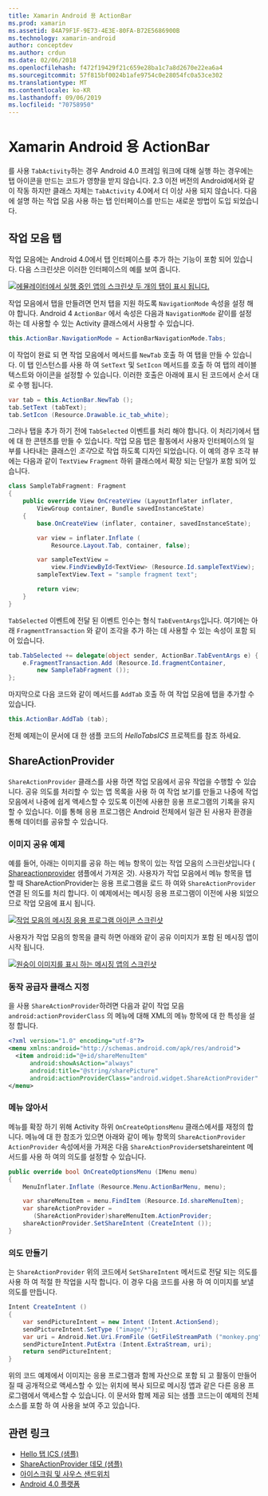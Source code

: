 ```yaml
---
title: Xamarin Android 용 ActionBar
ms.prod: xamarin
ms.assetid: 84A79F1F-9E73-4E3E-80FA-B72E5686900B
ms.technology: xamarin-android
author: conceptdev
ms.author: crdun
ms.date: 02/06/2018
ms.openlocfilehash: f472f19429f21c659e28ba1c7a8d2670e22ea6a4
ms.sourcegitcommit: 57f815bf0024b1afe9754c0e28054fc0a53ce302
ms.translationtype: MT
ms.contentlocale: ko-KR
ms.lasthandoff: 09/06/2019
ms.locfileid: "70758950"
---
```

# <a name="actionbar-for-xamarinandroid"></a>Xamarin Android 용 ActionBar

를 사용 `TabActivity`하는 경우 Android 4.0 프레임 워크에 대해 실행 하는 경우에는 탭 아이콘을 만드는 코드가 영향을 받지 않습니다. 2\.3 이전 버전의 Android에서와 같이 작동 하지만 클래스 자체는 `TabActivity` 4.0에서 더 이상 사용 되지 않습니다. 다음에 설명 하는 작업 모음 사용 하는 탭 인터페이스를 만드는 새로운 방법이 도입 되었습니다.

## <a name="action-bar-tabs"></a>작업 모음 탭

작업 모음에는 Android 4.0에서 탭 인터페이스를 추가 하는 기능이 포함 되어 있습니다.
다음 스크린샷은 이러한 인터페이스의 예를 보여 줍니다.

[![에뮬레이터에서 실행 중인 앱의 스크린샷 두 개의 탭이 표시 됩니다.](action-bar-images/25-actionbartabs.png)](action-bar-images/25-actionbartabs.png#lightbox)

작업 모음에서 탭을 만들려면 먼저 탭을 지원 하도록 `NavigationMode` 속성을 설정 해야 합니다. Android 4 `ActionBar` 에서 속성은 다음과 `NavigationMode` 같이를 설정 하는 데 사용할 수 있는 Activity 클래스에서 사용할 수 있습니다.

```csharp
this.ActionBar.NavigationMode = ActionBarNavigationMode.Tabs;
```

이 작업이 완료 되 면 작업 모음에서 메서드를 `NewTab` 호출 하 여 탭을 만들 수 있습니다. 이 탭 인스턴스를 사용 하 여 `SetText` 및 `SetIcon` 메서드를 호출 하 여 탭의 레이블 텍스트와 아이콘을 설정할 수 있습니다. 이러한 호출은 아래에 표시 된 코드에서 순서 대로 수행 됩니다.

```csharp
var tab = this.ActionBar.NewTab ();
tab.SetText (tabText);
tab.SetIcon (Resource.Drawable.ic_tab_white);
```

그러나 탭을 추가 하기 전에 `TabSelected` 이벤트를 처리 해야 합니다. 이 처리기에서 탭에 대 한 콘텐츠를 만들 수 있습니다. 작업 모음 탭은 활동에서 사용자 인터페이스의 일부를 나타내는 클래스인 *조각*으로 작업 하도록 디자인 되었습니다. 이 예의 경우 조각 뷰에는 다음과 같이 `TextView` `Fragment` 하위 클래스에서 확장 되는 단일가 포함 되어 있습니다.

```csharp
class SampleTabFragment: Fragment
{           
    public override View OnCreateView (LayoutInflater inflater,
        ViewGroup container, Bundle savedInstanceState)
    {
        base.OnCreateView (inflater, container, savedInstanceState);

        var view = inflater.Inflate (
            Resource.Layout.Tab, container, false);

        var sampleTextView =
            view.FindViewById<TextView> (Resource.Id.sampleTextView);            
        sampleTextView.Text = "sample fragment text";

        return view;
    }
}
```

`TabSelected` 이벤트에 전달 된 이벤트 인수는 형식 `TabEventArgs`입니다. 여기에는 아래 `FragmentTransaction` 와 같이 조각을 추가 하는 데 사용할 수 있는 속성이 포함 되어 있습니다.

```csharp
tab.TabSelected += delegate(object sender, ActionBar.TabEventArgs e) {             
    e.FragmentTransaction.Add (Resource.Id.fragmentContainer,
        new SampleTabFragment ());
};
```

마지막으로 다음 코드와 같이 메서드를 `AddTab` 호출 하 여 작업 모음에 탭을 추가할 수 있습니다.

```csharp
this.ActionBar.AddTab (tab);
```

전체 예제는이 문서에 대 한 샘플 코드의 *HelloTabsICS* 프로젝트를 참조 하세요.

## <a name="shareactionprovider"></a>ShareActionProvider

`ShareActionProvider` 클래스를 사용 하면 작업 모음에서 공유 작업을 수행할 수 있습니다. 공유 의도를 처리할 수 있는 앱 목록을 사용 하 여 작업 보기를 만들고 나중에 작업 모음에서 나중에 쉽게 액세스할 수 있도록 이전에 사용한 응용 프로그램의 기록을 유지할 수 있습니다. 이를 통해 응용 프로그램은 Android 전체에서 일관 된 사용자 환경을 통해 데이터를 공유할 수 있습니다.

### <a name="image-sharing-example"></a>이미지 공유 예제

예를 들어, 아래는 이미지를 공유 하는 메뉴 항목이 있는 작업 모음의 스크린샷입니다 ( [Shareactionprovider](https://docs.microsoft.com/samples/xamarin/monodroid-samples/shareactionproviderdemo) 샘플에서 가져온 것). 사용자가 작업 모음에서 메뉴 항목을 탭 할 때 ShareActionProvider는 응용 프로그램을 로드 하 여와 `ShareActionProvider`연결 된 의도를 처리 합니다. 이 예제에서는 메시징 응용 프로그램이 이전에 사용 되었으므로 작업 모음에 표시 됩니다.

[![작업 모음의 메시징 응용 프로그램 아이콘 스크린샷](action-bar-images/09-shareactionprovider.png)](action-bar-images/09-shareactionprovider.png#lightbox)

사용자가 작업 모음의 항목을 클릭 하면 아래와 같이 공유 이미지가 포함 된 메시징 앱이 시작 됩니다.

[![원숭이 이미지를 표시 하는 메시징 앱의 스크린샷](action-bar-images/10-messagewithimage.png)](action-bar-images/10-messagewithimage.png#lightbox)

### <a name="specifying-the-action-provider-class"></a>동작 공급자 클래스 지정

을 사용 `ShareActionProvider`하려면 다음과 같이 작업 모음 `android:actionProviderClass` 의 메뉴에 대해 XML의 메뉴 항목에 대 한 특성을 설정 합니다.

```xml
<?xml version="1.0" encoding="utf-8"?>
<menu xmlns:android="http://schemas.android.com/apk/res/android">
  <item android:id="@+id/shareMenuItem"
      android:showAsAction="always"
      android:title="@string/sharePicture"
      android:actionProviderClass="android.widget.ShareActionProvider" />
</menu>
```

### <a name="inflating-the-menu"></a>메뉴 않아서

메뉴를 확장 하기 위해 Activity 하위 `OnCreateOptionsMenu` 클래스에서를 재정의 합니다. 메뉴에 대 한 참조가 있으면 아래와 같이 메뉴 항목의 `ShareActionProvider` `ActionProvider` 속성에서을 가져온 다음 `ShareActionProvider`setshareintent 메서드를 사용 하 여의 의도를 설정할 수 있습니다.

```csharp
public override bool OnCreateOptionsMenu (IMenu menu)
{
    MenuInflater.Inflate (Resource.Menu.ActionBarMenu, menu);       

    var shareMenuItem = menu.FindItem (Resource.Id.shareMenuItem);           
    var shareActionProvider =
       (ShareActionProvider)shareMenuItem.ActionProvider;
    shareActionProvider.SetShareIntent (CreateIntent ());
}
```

### <a name="creating-the-intent"></a>의도 만들기

는 `ShareActionProvider` 위의 코드에서 `SetShareIntent` 메서드로 전달 되는 의도를 사용 하 여 적절 한 작업을 시작 합니다. 이 경우 다음 코드를 사용 하 여 이미지를 보낼 의도를 만듭니다.

```csharp
Intent CreateIntent ()
{  
    var sendPictureIntent = new Intent (Intent.ActionSend);
    sendPictureIntent.SetType ("image/*");
    var uri = Android.Net.Uri.FromFile (GetFileStreamPath ("monkey.png"));          
    sendPictureIntent.PutExtra (Intent.ExtraStream, uri);
    return sendPictureIntent;
}
```

위의 코드 예제에서 이미지는 응용 프로그램과 함께 자산으로 포함 되 고 활동이 만들어질 때 공개적으로 액세스할 수 있는 위치에 복사 되므로 메시징 앱과 같은 다른 응용 프로그램에서 액세스할 수 있습니다. 이 문서와 함께 제공 되는 샘플 코드는이 예제의 전체 소스를 포함 하 여 사용을 보여 주고 있습니다.

## <a name="related-links"></a>관련 링크

- [Hello 탭 ICS (샘플)](https://docs.microsoft.com/samples/xamarin/monodroid-samples/hellotabsics)
- [ShareActionProvider 데모 (샘플)](https://docs.microsoft.com/samples/xamarin/monodroid-samples/shareactionproviderdemo)
- [아이스크림 및 사우스 샌드위치](http://www.android.com/about/ice-cream-sandwich/)
- [Android 4.0 플랫폼](https://developer.android.com/sdk/android-4.0.html)
